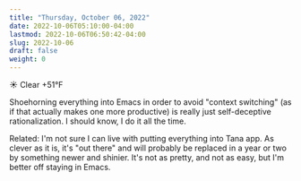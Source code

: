 ```yaml
---
title: "Thursday, October 06, 2022"
date: 2022-10-06T05:10:00-04:00
lastmod: 2022-10-06T06:50:42-04:00
slug: 2022-10-06
draft: false
weight: 0
---
```


☀️   Clear +51°F

Shoehorning everything into Emacs in order to avoid "context switching" (as if that actually makes one more productive) is really just self-deceptive rationalization. I should know, I do it all the time.

Related: I'm not sure I can live with putting everything into Tana app. As clever as it is, it's "out there" and will probably be replaced in a year or two by something newer and shinier. It's not as pretty, and not as easy, but I'm better off staying in Emacs.

[//]: # "Exported with love from a post written in Org mode"
[//]: # "- https://github.com/kaushalmodi/ox-hugo"
